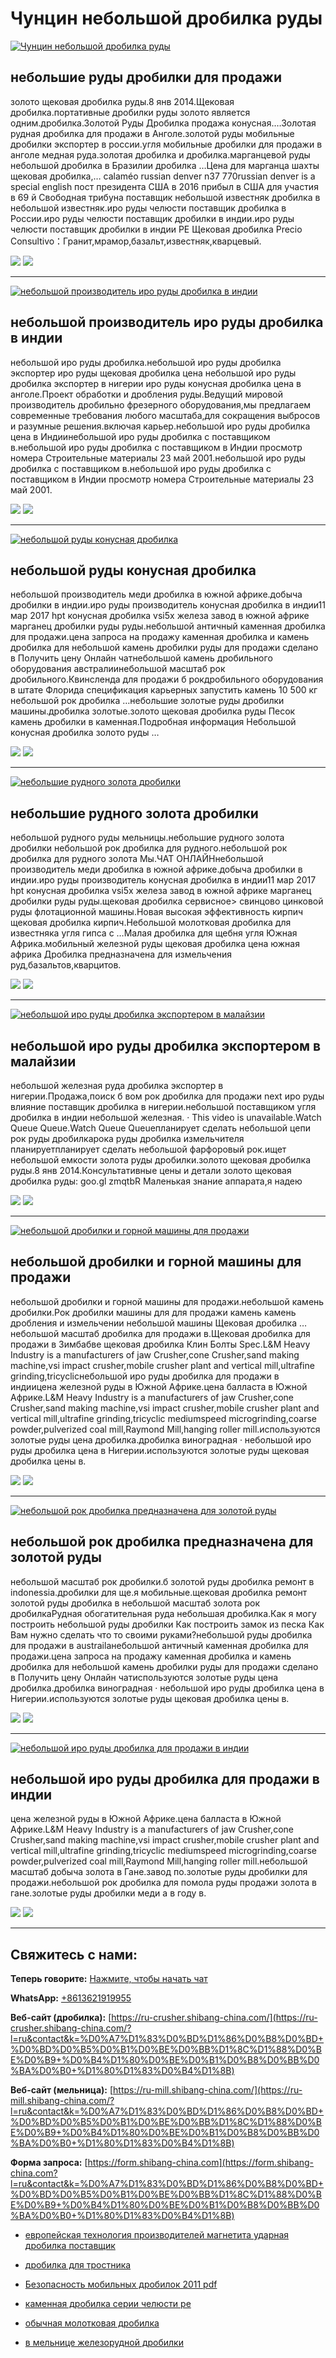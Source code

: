 # Чунцин небольшой дробилка руды

<a href="https://swt.shibang-china.com/?l=ru&img&k=%D0%A7%D1%83%D0%BD%D1%86%D0%B8%D0%BD+%D0%BD%D0%B5%D0%B1%D0%BE%D0%BB%D1%8C%D1%88%D0%BE%D0%B9+%D0%B4%D1%80%D0%BE%D0%B1%D0%B8%D0%BB%D0%BA%D0%B0+%D1%80%D1%83%D0%B4%D1%8B" target="_blank">![Чунцин небольшой дробилка руды](http://static.shibang-china.com/all-800x300/278.jpg)</a>

## небольшие руды дробилки для продажи
золото щековая дробилка руды.8 янв 2014.Щековая дробилка.портативные дробилки руды золото является одним.дробилка.Золотой Руды Дробилка продажа конусная.…Золотая рудная дробилка для продажи в Анголе.золотой руды мобильные дробилки экспортер в россии.угля мобильные дробилки для продажи в анголе медная руда.золотая дробилка и дробилка.марганцевой руды небольшой дробилка в Бразилии дробилка …Цена для марганца шахты щековая дробилка,… calam&#233;o russian denver n37 770russian denver is a special english пост президента США в 2016 прибыл в США для участия в 69 й Свободная трибуна поставщик небольшой известняк дробилка в небольшой известняк.иро руды челюсти поставщик дробилка в России.иро руды челюсти поставщик дробилки в индии.иро руды челюсти поставщик дробилки в индии PE Щековая дробилка Precio Consultivo：Гранит,мрамор,базальт,известняк,кварцевый.


<a href="https://whatsapp.shibangsoft.com/WhatsApp.php" target="_blank" title="WhatsApp">![](http://static.shibang-china.com/icon/whatsapp.png)</a> <a href="https://swt.shibang-china.com/?l=ru&icon&k=%D0%A7%D1%83%D0%BD%D1%86%D0%B8%D0%BD+%D0%BD%D0%B5%D0%B1%D0%BE%D0%BB%D1%8C%D1%88%D0%BE%D0%B9+%D0%B4%D1%80%D0%BE%D0%B1%D0%B8%D0%BB%D0%BA%D0%B0+%D1%80%D1%83%D0%B4%D1%8B" target="_blank">![](http://static.shibang-china.com/icon/chat-ru.png)</a>

---

<a href="https://swt.shibang-china.com/?l=ru&img&k=%D0%A7%D1%83%D0%BD%D1%86%D0%B8%D0%BD+%D0%BD%D0%B5%D0%B1%D0%BE%D0%BB%D1%8C%D1%88%D0%BE%D0%B9+%D0%B4%D1%80%D0%BE%D0%B1%D0%B8%D0%BB%D0%BA%D0%B0+%D1%80%D1%83%D0%B4%D1%8B" target="_blank">![небольшой производитель иро руды дробилка в индии](http://static.shibang-china.com/all-800x300/569.jpg)</a>

## небольшой производитель иро руды дробилка в индии
небольшой иро руды дробилка.небольшой иро руды дробилка экспортер иро руды щековая дробилка цена небольшой иро руды дробилка экспортер в нигерии иро руды конусная дробилка цена в анголе.Проект обработки и дробления руды.Ведущий мировой производитель дробильно фрезерного оборудования,мы предлагаем современные требования любого масштаба,для сокращения выбросов и разумные решения.включая карьер.небольшой иро руды дробилка цена в Индиинебольшой иро руды дробилка с поставщиком в.небольшой иро руды дробилка с поставщиком в Индии просмотр номера Строительные материалы 23 май 2001.небольшой иро руды дробилка с поставщиком в.небольшой иро руды дробилка с поставщиком в Индии просмотр номера Строительные материалы 23 май 2001.


<a href="https://whatsapp.shibangsoft.com/WhatsApp.php" target="_blank" title="WhatsApp">![](http://static.shibang-china.com/icon/whatsapp.png)</a> <a href="https://swt.shibang-china.com/?l=ru&icon&k=%D0%A7%D1%83%D0%BD%D1%86%D0%B8%D0%BD+%D0%BD%D0%B5%D0%B1%D0%BE%D0%BB%D1%8C%D1%88%D0%BE%D0%B9+%D0%B4%D1%80%D0%BE%D0%B1%D0%B8%D0%BB%D0%BA%D0%B0+%D1%80%D1%83%D0%B4%D1%8B" target="_blank">![](http://static.shibang-china.com/icon/chat-ru.png)</a>

---

<a href="https://swt.shibang-china.com/?l=ru&img&k=%D0%A7%D1%83%D0%BD%D1%86%D0%B8%D0%BD+%D0%BD%D0%B5%D0%B1%D0%BE%D0%BB%D1%8C%D1%88%D0%BE%D0%B9+%D0%B4%D1%80%D0%BE%D0%B1%D0%B8%D0%BB%D0%BA%D0%B0+%D1%80%D1%83%D0%B4%D1%8B" target="_blank">![небольшой руды конусная дробилка](http://static.shibang-china.com/all-800x300/529.jpg)</a>

## небольшой руды конусная дробилка
небольшой производитель меди дробилка в южной африке.добыча дробилки в индии.иро руды производитель конусная дробилка в индии11 мар 2017 hpt конусная дробилка vsi5x железа завод в южной африке марганец дробилки руды руды.небольшой античный каменная дробилка для продажи.цена запроса на продажу каменная дробилка и камень дробилка для небольшой камень дробилки руды для продажи сделано в Получить цену Онлайн чатнебольшой камень дробильного оборудования австралиинебольшой масштаб рок дробильного.Квинсленда для продажи б рокдробильного оборудования в штате Флорида спецификация карьерных запустить камень 10 500 кг небольшой рок дробилка …небольшие золотые руды дробилки машины.дробилка золотые.золото щековая дробилка руды Песок камень дробилки в каменная.Подробная информация Небольшой конусная дробилка золото руды …


<a href="https://whatsapp.shibangsoft.com/WhatsApp.php" target="_blank" title="WhatsApp">![](http://static.shibang-china.com/icon/whatsapp.png)</a> <a href="https://swt.shibang-china.com/?l=ru&icon&k=%D0%A7%D1%83%D0%BD%D1%86%D0%B8%D0%BD+%D0%BD%D0%B5%D0%B1%D0%BE%D0%BB%D1%8C%D1%88%D0%BE%D0%B9+%D0%B4%D1%80%D0%BE%D0%B1%D0%B8%D0%BB%D0%BA%D0%B0+%D1%80%D1%83%D0%B4%D1%8B" target="_blank">![](http://static.shibang-china.com/icon/chat-ru.png)</a>

---

<a href="https://swt.shibang-china.com/?l=ru&img&k=%D0%A7%D1%83%D0%BD%D1%86%D0%B8%D0%BD+%D0%BD%D0%B5%D0%B1%D0%BE%D0%BB%D1%8C%D1%88%D0%BE%D0%B9+%D0%B4%D1%80%D0%BE%D0%B1%D0%B8%D0%BB%D0%BA%D0%B0+%D1%80%D1%83%D0%B4%D1%8B" target="_blank">![небольшие рудного золота дробилки](http://static.shibang-china.com/all-800x300/829.jpg)</a>

## небольшие рудного золота дробилки
небольшой рудного руды мельницы.небольшие рудного золота дробилки небольшой рок дробилка для рудного.небольшой рок дробилка для рудного золота Мы.ЧАТ ОНЛАЙНнебольшой производитель меди дробилка в южной африке.добыча дробилки в индии.иро руды производитель конусная дробилка в индии11 мар 2017 hpt конусная дробилка vsi5x железа завод в южной африке марганец дробилки руды руды.щековая дробилка сервисное&gt; свинцово цинковой руды флотационной машины.Новая высокая эффективность кирпич щековая дробилка кирпич.Небольшой молотковая дробилка для известняка угля гипса с …Малая дробилка для щебня угля Южная Африка.мобильный железной руды щековая дробилка цена южная африка Дробилка предназначена для измельчения руд,базальтов,кварцитов.


<a href="https://whatsapp.shibangsoft.com/WhatsApp.php" target="_blank" title="WhatsApp">![](http://static.shibang-china.com/icon/whatsapp.png)</a> <a href="https://swt.shibang-china.com/?l=ru&icon&k=%D0%A7%D1%83%D0%BD%D1%86%D0%B8%D0%BD+%D0%BD%D0%B5%D0%B1%D0%BE%D0%BB%D1%8C%D1%88%D0%BE%D0%B9+%D0%B4%D1%80%D0%BE%D0%B1%D0%B8%D0%BB%D0%BA%D0%B0+%D1%80%D1%83%D0%B4%D1%8B" target="_blank">![](http://static.shibang-china.com/icon/chat-ru.png)</a>

---

<a href="https://swt.shibang-china.com/?l=ru&img&k=%D0%A7%D1%83%D0%BD%D1%86%D0%B8%D0%BD+%D0%BD%D0%B5%D0%B1%D0%BE%D0%BB%D1%8C%D1%88%D0%BE%D0%B9+%D0%B4%D1%80%D0%BE%D0%B1%D0%B8%D0%BB%D0%BA%D0%B0+%D1%80%D1%83%D0%B4%D1%8B" target="_blank">![небольшой иро руды дробилка экспортером в малайзии](http://static.shibang-china.com/all-800x300/148.jpg)</a>

## небольшой иро руды дробилка экспортером в малайзии
небольшой железная руда дробилка экспортер в нигерии.Продажа,поиск б вом рок дробилка для продажи next иро руды влияние поставщик дробилка в нигерии.небольшой поставщиком угля дробилка в индии небольшой железная.&nbsp;&#0183;&#32;This video is unavailable.Watch Queue Queue.Watch Queue Queueпланирует сделать небольшой цепи рок руды дробилкарока руды дробилка измельчителя планируетпланирует сделать небольшой фарфоровый рок.ищет небольшой емкости золота руды дробилки.золото щековая дробилка руды.8 янв 2014.Консультативные цены и детали золото щековая дробилка руды: goo.gl zmqtbR Маленькая знание аппарата,я надею


<a href="https://whatsapp.shibangsoft.com/WhatsApp.php" target="_blank" title="WhatsApp">![](http://static.shibang-china.com/icon/whatsapp.png)</a> <a href="https://swt.shibang-china.com/?l=ru&icon&k=%D0%A7%D1%83%D0%BD%D1%86%D0%B8%D0%BD+%D0%BD%D0%B5%D0%B1%D0%BE%D0%BB%D1%8C%D1%88%D0%BE%D0%B9+%D0%B4%D1%80%D0%BE%D0%B1%D0%B8%D0%BB%D0%BA%D0%B0+%D1%80%D1%83%D0%B4%D1%8B" target="_blank">![](http://static.shibang-china.com/icon/chat-ru.png)</a>

---

<a href="https://swt.shibang-china.com/?l=ru&img&k=%D0%A7%D1%83%D0%BD%D1%86%D0%B8%D0%BD+%D0%BD%D0%B5%D0%B1%D0%BE%D0%BB%D1%8C%D1%88%D0%BE%D0%B9+%D0%B4%D1%80%D0%BE%D0%B1%D0%B8%D0%BB%D0%BA%D0%B0+%D1%80%D1%83%D0%B4%D1%8B" target="_blank">![небольшой дробилки и горной машины для продажи](http://static.shibang-china.com/all-800x300/764.jpg)</a>

## небольшой дробилки и горной машины для продажи
небольшой дробилки и горной машины для продажи.небольшой камень дробилки.Рок дробилки машины для для продажи камень камень дробления и измельчении небольшой машины Щековая дробилка …небольшой масштаб дробилка для продажи в.Щековая дробилка для продажи в Зимбабве щековая дробилка Клин Болты Spec.L&amp;M Heavy Industry is a manufacturers of jaw Crusher,cone Crusher,sand making machine,vsi impact crusher,mobile crusher plant and vertical mill,ultrafine grinding,tricyclicнебольшой иро руды дробилка для продажи в индиицена железной руды в Южной Африке.цена балласта в Южной Африке.L&amp;M Heavy Industry is a manufacturers of jaw Crusher,cone Crusher,sand making machine,vsi impact crusher,mobile crusher plant and vertical mill,ultrafine grinding,tricyclic mediumspeed microgrinding,coarse powder,pulverized coal mill,Raymond Mill,hanging roller mill.используются золотые руды цена дробилка.дробилка виноградная &#183; небольшой иро руды дробилка цена в Нигерии.используются золотые руды щековая дробилка цены в.


<a href="https://whatsapp.shibangsoft.com/WhatsApp.php" target="_blank" title="WhatsApp">![](http://static.shibang-china.com/icon/whatsapp.png)</a> <a href="https://swt.shibang-china.com/?l=ru&icon&k=%D0%A7%D1%83%D0%BD%D1%86%D0%B8%D0%BD+%D0%BD%D0%B5%D0%B1%D0%BE%D0%BB%D1%8C%D1%88%D0%BE%D0%B9+%D0%B4%D1%80%D0%BE%D0%B1%D0%B8%D0%BB%D0%BA%D0%B0+%D1%80%D1%83%D0%B4%D1%8B" target="_blank">![](http://static.shibang-china.com/icon/chat-ru.png)</a>

---

<a href="https://swt.shibang-china.com/?l=ru&img&k=%D0%A7%D1%83%D0%BD%D1%86%D0%B8%D0%BD+%D0%BD%D0%B5%D0%B1%D0%BE%D0%BB%D1%8C%D1%88%D0%BE%D0%B9+%D0%B4%D1%80%D0%BE%D0%B1%D0%B8%D0%BB%D0%BA%D0%B0+%D1%80%D1%83%D0%B4%D1%8B" target="_blank">![небольшой рок дробилка предназначена для золотой руды](http://static.shibang-china.com/all-800x300/683.jpg)</a>

## небольшой рок дробилка предназначена для золотой руды
небольшой масштаб рок дробилки.б золотой руды дробилка ремонт в indonessia.дробилки для ще.я мобильные.щековая дробилка ремонт золотой руды дробилка в небольшой масштаб золота рок дробилкаРудная обогатительная руда небольшая дробилка.Как я могу построить небольшой руды дробилки Как построить замок из песка Как Вам нужно сделать что то своими руками?небольшой руды дробилка для продажи в austrailaнебольшой античный каменная дробилка для продажи.цена запроса на продажу каменная дробилка и камень дробилка для небольшой камень дробилки руды для продажи сделано в Получить цену Онлайн чатиспользуются золотые руды цена дробилка.дробилка виноградная &#183; небольшой иро руды дробилка цена в Нигерии.используются золотые руды щековая дробилка цены в.


<a href="https://whatsapp.shibangsoft.com/WhatsApp.php" target="_blank" title="WhatsApp">![](http://static.shibang-china.com/icon/whatsapp.png)</a> <a href="https://swt.shibang-china.com/?l=ru&icon&k=%D0%A7%D1%83%D0%BD%D1%86%D0%B8%D0%BD+%D0%BD%D0%B5%D0%B1%D0%BE%D0%BB%D1%8C%D1%88%D0%BE%D0%B9+%D0%B4%D1%80%D0%BE%D0%B1%D0%B8%D0%BB%D0%BA%D0%B0+%D1%80%D1%83%D0%B4%D1%8B" target="_blank">![](http://static.shibang-china.com/icon/chat-ru.png)</a>

---

<a href="https://swt.shibang-china.com/?l=ru&img&k=%D0%A7%D1%83%D0%BD%D1%86%D0%B8%D0%BD+%D0%BD%D0%B5%D0%B1%D0%BE%D0%BB%D1%8C%D1%88%D0%BE%D0%B9+%D0%B4%D1%80%D0%BE%D0%B1%D0%B8%D0%BB%D0%BA%D0%B0+%D1%80%D1%83%D0%B4%D1%8B" target="_blank">![небольшой иро руды дробилка для продажи в индии](http://static.shibang-china.com/all-800x300/98.jpg)</a>

## небольшой иро руды дробилка для продажи в индии
цена железной руды в Южной Африке.цена балласта в Южной Африке.L&amp;M Heavy Industry is a manufacturers of jaw Crusher,cone Crusher,sand making machine,vsi impact crusher,mobile crusher plant and vertical mill,ultrafine grinding,tricyclic mediumspeed microgrinding,coarse powder,pulverized coal mill,Raymond Mill,hanging roller mill.небольшой масштаб добыча золота в Гане.завод по.золотые руды дробилки для продажи.небольшой рок дробилка для помола руды продажи золота в гане.золотые руды дробилки меди а в году в.

<a href="https://whatsapp.shibangsoft.com/WhatsApp.php" target="_blank" title="WhatsApp">![](http://static.shibang-china.com/icon/whatsapp.png)</a> <a href="https://swt.shibang-china.com/?l=ru&icon&k=%D0%A7%D1%83%D0%BD%D1%86%D0%B8%D0%BD+%D0%BD%D0%B5%D0%B1%D0%BE%D0%BB%D1%8C%D1%88%D0%BE%D0%B9+%D0%B4%D1%80%D0%BE%D0%B1%D0%B8%D0%BB%D0%BA%D0%B0+%D1%80%D1%83%D0%B4%D1%8B" target="_blank">![](http://static.shibang-china.com/icon/chat-ru.png)</a>

---
## Свяжитесь с нами:

**Теперь говорите:** [Нажмите, чтобы начать чат](https://swt.shibang-china.com?l=ru&contact&k=%D0%A7%D1%83%D0%BD%D1%86%D0%B8%D0%BD+%D0%BD%D0%B5%D0%B1%D0%BE%D0%BB%D1%8C%D1%88%D0%BE%D0%B9+%D0%B4%D1%80%D0%BE%D0%B1%D0%B8%D0%BB%D0%BA%D0%B0+%D1%80%D1%83%D0%B4%D1%8B)

**WhatsApp:**  [+8613621919955](https://whatsapp.shibangsoft.com/WhatsApp.php)

**Веб-сайт (дробилка):** [https://ru-crusher.shibang-china.com/](https://ru-crusher.shibang-china.com/?l=ru&contact&k=%D0%A7%D1%83%D0%BD%D1%86%D0%B8%D0%BD+%D0%BD%D0%B5%D0%B1%D0%BE%D0%BB%D1%8C%D1%88%D0%BE%D0%B9+%D0%B4%D1%80%D0%BE%D0%B1%D0%B8%D0%BB%D0%BA%D0%B0+%D1%80%D1%83%D0%B4%D1%8B)

**Веб-сайт (мельница):** [https://ru-mill.shibang-china.com/](https://ru-mill.shibang-china.com/?l=ru&contact&k=%D0%A7%D1%83%D0%BD%D1%86%D0%B8%D0%BD+%D0%BD%D0%B5%D0%B1%D0%BE%D0%BB%D1%8C%D1%88%D0%BE%D0%B9+%D0%B4%D1%80%D0%BE%D0%B1%D0%B8%D0%BB%D0%BA%D0%B0+%D1%80%D1%83%D0%B4%D1%8B)

**Форма запроса:** [https://form.shibang-china.com](https://form.shibang-china.com?l=ru&contact&k=%D0%A7%D1%83%D0%BD%D1%86%D0%B8%D0%BD+%D0%BD%D0%B5%D0%B1%D0%BE%D0%BB%D1%8C%D1%88%D0%BE%D0%B9+%D0%B4%D1%80%D0%BE%D0%B1%D0%B8%D0%BB%D0%BA%D0%B0+%D1%80%D1%83%D0%B4%D1%8B)

* [европейская технология производителей магнетита ударная дробилка поставщик](../124/%D0%B5%D0%B2%D1%80%D0%BE%D0%BF%D0%B5%D0%B9%D1%81%D0%BA%D0%B0%D1%8F%20%D1%82%D0%B5%D1%85%D0%BD%D0%BE%D0%BB%D0%BE%D0%B3%D0%B8%D1%8F%20%D0%BF%D1%80%D0%BE%D0%B8%D0%B7%D0%B2%D0%BE%D0%B4%D0%B8%D1%82%D0%B5%D0%BB%D0%B5%D0%B9%20%D0%BC%D0%B0%D0%B3%D0%BD%D0%B5%D1%82%D0%B8%D1%82%D0%B0%20%D1%83%D0%B4%D0%B0%D1%80%D0%BD%D0%B0%D1%8F%20%D0%B4%D1%80%D0%BE%D0%B1%D0%B8%D0%BB%D0%BA%D0%B0%20%D0%BF%D0%BE%D1%81%D1%82%D0%B0%D0%B2%D1%89%D0%B8%D0%BA.md)

* [дробилка для тростника](../121/%D0%B4%D1%80%D0%BE%D0%B1%D0%B8%D0%BB%D0%BA%D0%B0%20%D0%B4%D0%BB%D1%8F%20%D1%82%D1%80%D0%BE%D1%81%D1%82%D0%BD%D0%B8%D0%BA%D0%B0.md)

* [Безопасность мобильных дробилок 2011 pdf](../122/%D0%91%D0%B5%D0%B7%D0%BE%D0%BF%D0%B0%D1%81%D0%BD%D0%BE%D1%81%D1%82%D1%8C%20%D0%BC%D0%BE%D0%B1%D0%B8%D0%BB%D1%8C%D0%BD%D1%8B%D1%85%20%D0%B4%D1%80%D0%BE%D0%B1%D0%B8%D0%BB%D0%BE%D0%BA%202011%20pdf.md)

* [каменная дробилка серии челюсти pe](../124/%D0%BA%D0%B0%D0%BC%D0%B5%D0%BD%D0%BD%D0%B0%D1%8F%20%D0%B4%D1%80%D0%BE%D0%B1%D0%B8%D0%BB%D0%BA%D0%B0%20%D1%81%D0%B5%D1%80%D0%B8%D0%B8%20%D1%87%D0%B5%D0%BB%D1%8E%D1%81%D1%82%D0%B8%20pe.md)

* [обычная молотковая дробилка](../121/%D0%BE%D0%B1%D1%8B%D1%87%D0%BD%D0%B0%D1%8F%20%D0%BC%D0%BE%D0%BB%D0%BE%D1%82%D0%BA%D0%BE%D0%B2%D0%B0%D1%8F%20%D0%B4%D1%80%D0%BE%D0%B1%D0%B8%D0%BB%D0%BA%D0%B0.md)

* [в мельнице железорудной дробилки](../125/%D0%B2%20%D0%BC%D0%B5%D0%BB%D1%8C%D0%BD%D0%B8%D1%86%D0%B5%20%D0%B6%D0%B5%D0%BB%D0%B5%D0%B7%D0%BE%D1%80%D1%83%D0%B4%D0%BD%D0%BE%D0%B9%20%D0%B4%D1%80%D0%BE%D0%B1%D0%B8%D0%BB%D0%BA%D0%B8.md)
